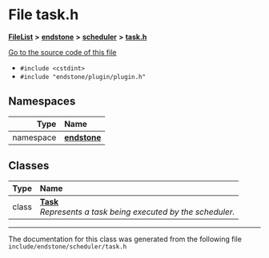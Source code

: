 

# File task.h



[**FileList**](files.md) **>** [**endstone**](dir_6cf277b678674f97c7a2b6b3b2447b33.md) **>** [**scheduler**](dir_3a50fadda3c7cdc27c965a478a3f7d27.md) **>** [**task.h**](task_8h.md)

[Go to the source code of this file](task_8h_source.md)



* `#include <cstdint>`
* `#include "endstone/plugin/plugin.h"`













## Namespaces

| Type | Name |
| ---: | :--- |
| namespace | [**endstone**](namespaceendstone.md) <br> |


## Classes

| Type | Name |
| ---: | :--- |
| class | [**Task**](classendstone_1_1Task.md) <br>_Represents a task being executed by the scheduler._  |



















































------------------------------
The documentation for this class was generated from the following file `include/endstone/scheduler/task.h`

